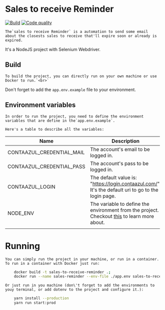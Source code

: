 # Sales to receive Reminder

[![Build](https://github.com/GSaiki26/sales-to-receive-reminder/actions/workflows/build.yaml/badge.svg)](https://github.com/GSaiki26/sales-to-receive-reminder/actions/workflows/build.yaml) [![Code quality](https://github.com/GSaiki26/sales-to-receive-reminder/actions/workflows/code%20quality.yaml/badge.svg)](https://github.com/GSaiki26/sales-to-receive-reminder/actions/workflows/code%20quality.yaml)

    The`sales to receive Reminder` is a automation to send some email about the closests sales to receive that'll expire soon or already is expired.
It's a NodeJS project with Selenium Webdriver.

## Build

    To build the project, you can directly run on your own machine or use Docker to run.`<br>`
Don't forget to add the `app.env.example` file to your environment.

## Environment variables

    In order to run the project, you need to define the environment variables that are define in the`app.env.example`.

    Here's a table to describe all the variables:

| Name                      | Description                                                                                                                                                                         |
| ------------------------- | ----------------------------------------------------------------------------------------------------------------------------------------------------------------------------------- |
| CONTAAZUL_CREDENTIAL_MAIL | The account's email to be logged in.                                                                                                                                                |
| CONTAAZUL_CREDENTIAL_PASS | The account's pass to be logged in.                                                                                                                                                 |
| CONTAAZUL_LOGIN           | The default value is: "https://login.contaazul.com/". It's the default uri to go to the login page.                                                                                 |
| NODE_ENV                  | The variable to define the environment from the project. Checkout [this](https://nodejs.dev/en/learn/nodejs-the-difference-between-development-and-production/) to learn more about. |
|                           |                                                                                                                                                                                     |

# Running
    You can simply run the project in your machine, or run in a container.
    To run in a container with Docker just run:

```sh
    docker build -t sales-to-receive-reminder .;
    docker run --name sales-reminder --env-file ./app.env sales-to-receive-reminder;
```

    Or just run in you machine (don\'t forget to add the environments to youy terminal, or add dotenv to the project and configure it.):
```sh
    yarn install --production
    yarn run start:prod
```
